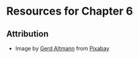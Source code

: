 Resources for Chapter 6
==========================


Attribution
---------------

* Image by [Gerd Altmann](https://pixabay.com/users/geralt-9301/?utm_source=link-attribution&amp;utm_medium=referral&amp;utm_campaign=image&amp;utm_content=1023846) from [Pixabay](https://pixabay.com/?utm_source=link-attribution&amp;utm_medium=referral&amp;utm_campaign=image&amp;utm_content=1023846)
